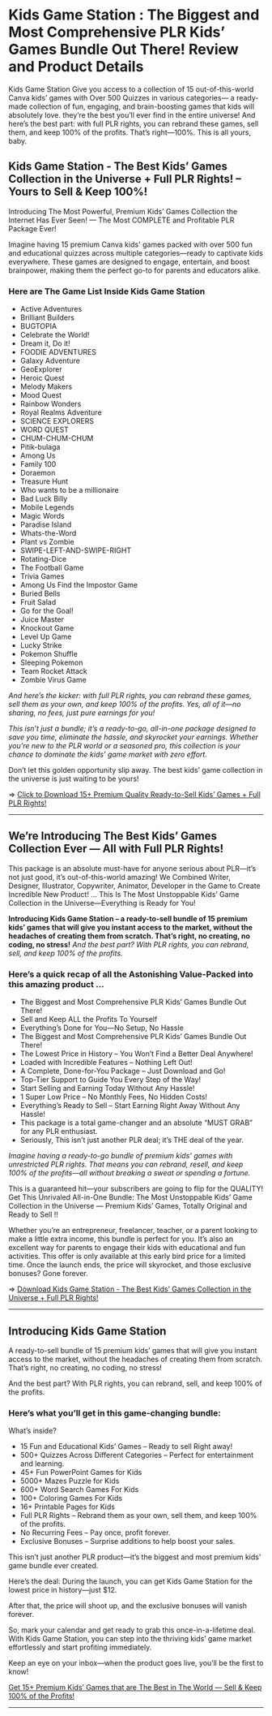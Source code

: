 # Kids Game Station : The Biggest and Most Comprehensive PLR Kids’ Games Bundle Out There! Review and Product Details
Kids Game Station Give you access to a collection of 15 out-of-this-world Canva kids’ games with Over 500 Quizzes in various categories— a ready-made collection of fun, engaging, and brain-boosting games that kids will absolutely love. 
they’re the best you’ll ever find in the entire universe! And here’s the best part: with full PLR rights, you can rebrand these games, sell them, and keep 100% of the profits. That’s right—100%. This is all yours, baby.

## Kids Game Station - The Best Kids’ Games Collection in the Universe + Full PLR Rights! – Yours to Sell & Keep 100%! 
Introducing The Most Powerful, Premium Kids’ Games Collection the Internet Has Ever Seen! — The Most COMPLETE and Profitable PLR Package Ever!

Imagine having 15 premium Canva kids' games packed with over 500 fun and educational quizzes across multiple categories—ready to captivate kids everywhere. These games are designed to engage, entertain, and boost brainpower, making them the perfect go-to for parents and educators alike.

### Here are The Game List Inside Kids Game Station 
- Active Adventures
- Brilliant Builders
- BUGTOPIA
- Celebrate the World!
- Dream it, Do it!
- FOODIE ADVENTURES
- Galaxy Adventure
- GeoExplorer
- Heroic Quest
- Melody Makers
- Mood Quest
- Rainbow Wonders
- Royal Realms Adventure
- SCIENCE EXPLORERS
- WORD QUEST
- CHUM-CHUM-CHUM
- Pitik-bulaga
- Among Us
- Family 100
- Doraemon
- Treasure Hunt
- Who wants to be a millionaire
- Bad Luck Billy
- Mobile Legends
- Magic Words
- Paradise Island
- Whats-the-Word
- Plant vs Zombie
- SWIPE-LEFT-AND-SWIPE-RIGHT
- Rotating-Dice
- The Football Game
- Trivia Games
- Among Us Find the Impostor Game
- Buried Bells
- Fruit Salad
- Go for the Goal!
- Juice Master
- Knockout Game
- Level Up Game
- Lucky Strike
- Pokemon Shuffle
- Sleeping Pokemon
- Team Rocket Attack
- Zombie Virus Game

_And here’s the kicker: with full PLR rights, you can rebrand these games, sell them as your own, and keep 100% of the profits. Yes, all of it—no sharing, no fees, just pure earnings for you!_

_This isn’t just a bundle; it’s a ready-to-go, all-in-one package designed to save you time, eliminate the hassle, and skyrocket your earnings. Whether you’re new to the PLR world or a seasoned pro, this collection is your chance to dominate the kids' game market with zero effort._

Don’t let this golden opportunity slip away. The best kids’ game collection in the universe is just waiting to be yours!

=> [Click to Download 15+ Premium Quality Ready-to-Sell Kids’ Games + Full PLR Rights!](https://warriorplus.com/o2/a/tfvy770/0)

---



## We’re Introducing The Best Kids’ Games Collection Ever — All with Full PLR Rights!
This package is an absolute must-have for anyone serious about PLR—it’s not just good, it’s out-of-this-world amazing!
We Combined Writer, Designer, Illustrator, Copywriter, Animator, Developer in the Game to Create Incredible New Product! ... This Is The Most Unstoppable Kids’ Game Collection in the Universe—Everything is Ready for You!

**Introducing Kids Game Station – a ready-to-sell bundle of 15 premium kids’ games that will give you instant access to the market, without the headaches of creating them from scratch. That’s right, no creating, no coding, no stress!**
_And the best part? With PLR rights, you can rebrand, sell, and keep 100% of the profits._


### Here’s a quick recap of all the Astonishing Value-Packed into this amazing product …

- The Biggest and Most Comprehensive PLR Kids’ Games Bundle Out There!
- Sell and Keep ALL the Profits To Yourself
- Everything’s Done for You—No Setup, No Hassle
- The Biggest and Most Comprehensive PLR Kids’ Games Bundle Out There!
- The Lowest Price in History – You Won’t Find a Better Deal Anywhere!
- Loaded with Incredible Features – Nothing Left Out!
- A Complete, Done-for-You Package – Just Download and Go!
- Top-Tier Support to Guide You Every Step of the Way!
- Start Selling and Earning Today Without Any Hassle!
- 1 Super Low Price – No Monthly Fees, No Hidden Costs!
- Everything’s Ready to Sell – Start Earning Right Away Without Any Hassle!
- This package is a total game-changer and an absolute “MUST GRAB” for any PLR enthusiast.
- Seriously, This isn’t just another PLR deal; it’s THE deal of the year.

_Imagine having a ready-to-go bundle of premium kids’ games with unrestricted PLR rights. That means you can rebrand, resell, and keep 100% of the profits—all without breaking a sweat or spending a fortune._

This is a guaranteed hit—your subscribers are going to flip for the QUALITY!
Get This Unrivaled All-in-One Bundle: The Most Unstoppable Kids’ Game Collection in the Universe — Premium Kids’ Games, Totally Original and Ready to Sell !!

Whether you’re an entrepreneur, freelancer, teacher, or a parent looking to make a little extra income, this bundle is perfect for you. It’s also an excellent way for parents to engage their kids with educational and fun activities.
This offer is only available at this early bird price for a limited time. Once the launch ends, the price will skyrocket, and those exclusive bonuses? Gone forever.

=> [Download Kids Game Station - The Best Kids’ Games Collection in the Universe + Full PLR Rights!](https://warriorplus.com/o2/a/tfvy770/0)

---

## Introducing Kids Game Station 
A ready-to-sell bundle of 15 premium kids’ games that will give you instant access to the market, without the headaches of creating them from scratch. That’s right, no creating, no coding, no stress!

And the best part? With PLR rights, you can rebrand, sell, and keep 100% of the profits.

### Here’s what you’ll get in this game-changing bundle:
What’s inside?  
- 15 Fun and Educational Kids’ Games – Ready to sell Right away!
- 500+ Quizzes Across Different Categories – Perfect for entertainment and learning.
- 45+ Fun PowerPoint Games for Kids
- 5000+ Mazes Puzzle for Kids
- 600+ Word Search Games For Kids
- 100+ Coloring Games For Kids
- 16+ Printable Pages for Kids
- Full PLR Rights – Rebrand them as your own, sell them, and keep 100% of the profits.
- No Recurring Fees – Pay once, profit forever.
- Exclusive Bonuses – Surprise additions to help boost your sales.


This isn’t just another PLR product—it’s the biggest and most premium kids’ game bundle ever created.

Here’s the deal: During the launch, you can get Kids Game Station for the lowest price in history—just $12.

After that, the price will shoot up, and the exclusive bonuses will vanish forever.

So, mark your calendar and get ready to grab this once-in-a-lifetime deal. With Kids Game Station, you can step into the thriving kids’ game market effortlessly and start profiting immediately.

Keep an eye on your inbox—when the product goes live, you’ll be the first to know!

[Get 15+ Premium Kids’ Games that are The Best in The World — Sell & Keep 100% of the Profits!](https://warriorplus.com/o2/a/tfvy770/0)

---

